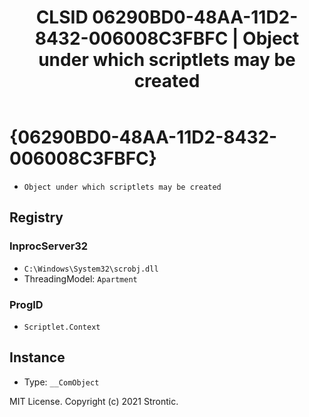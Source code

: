 ﻿---
title: "CLSID 06290BD0-48AA-11D2-8432-006008C3FBFC | Object under which scriptlets may be created"
excerpt: What is COM-Object CLSID 06290BD0-48AA-11D2-8432-006008C3FBFC?
---

# {06290BD0-48AA-11D2-8432-006008C3FBFC}

* `Object under which scriptlets may be created`

## Registry


### InprocServer32

* `C:\Windows\System32\scrobj.dll`
* ThreadingModel: `Apartment`

### ProgID

* `Scriptlet.Context`

## Instance

* Type: `__ComObject`

MIT License. Copyright (c) 2021 Strontic.


